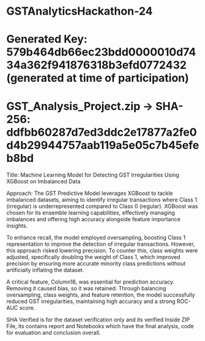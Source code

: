 # GSTAnalyticsHackathon-24
# Generated Key: 579b464db66ec23bdd0000010d7434a362f941876318b3efd0772432 (generated at time of participation)
# GST_Analysis_Project.zip -> SHA-256: ddfbb60287d7ed3ddc2e17877a2fe0d4b29944757aab119a5e05c7b45efeb8bd

Title: Machine Learning Model for Detecting GST Irregularities Using XGBoost on Imbalanced Data

Approach:
The GST Predictive Model leverages XGBoost to tackle imbalanced datasets, aiming to identify irregular transactions where Class 1 (irregular) is underrepresented compared to Class 0 (regular). XGBoost was chosen for its ensemble learning capabilities, effectively managing imbalances and offering high accuracy alongside feature importance insights.

To enhance recall, the model employed oversampling, boosting Class 1 representation to improve the detection of irregular transactions. However, this approach risked lowering precision. To counter this, class weights were adjusted, specifically doubling the weight of Class 1, which improved precision by ensuring more accurate minority class predictions without artificially inflating the dataset.

A critical feature, Column18, was essential for prediction accuracy. Removing it caused bias, so it was retained. Through balancing oversampling, class weights, and feature retention, the model successfully reduced GST irregularities, maintaining high accuracy and a strong ROC-AUC score.

SHA Verified is for the dataset verification only and its verified
Inside ZIP File, its contains report and Notebooks which have the final analysis, code for evaluation and conclusion overall.

